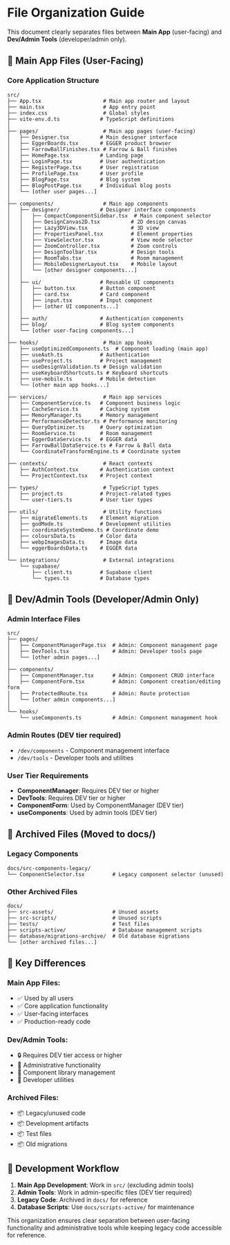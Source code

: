 # File Organization Guide

This document clearly separates files between **Main App** (user-facing) and **Dev/Admin Tools** (developer/admin only).

## 🎯 **Main App Files (User-Facing)**

### **Core Application Structure**
```
src/
├── App.tsx                    # Main app router and layout
├── main.tsx                   # App entry point
├── index.css                  # Global styles
├── vite-env.d.ts             # TypeScript definitions
│
├── pages/                     # Main app pages (user-facing)
│   ├── Designer.tsx          # Main designer interface
│   ├── EggerBoards.tsx       # EGGER product browser
│   ├── FarrowBallFinishes.tsx # Farrow & Ball finishes
│   ├── HomePage.tsx          # Landing page
│   ├── LoginPage.tsx         # User authentication
│   ├── RegisterPage.tsx      # User registration
│   ├── ProfilePage.tsx       # User profile
│   ├── BlogPage.tsx          # Blog system
│   ├── BlogPostPage.tsx      # Individual blog posts
│   └── [other user pages...]
│
├── components/                # Main app components
│   ├── designer/             # Designer interface components
│   │   ├── CompactComponentSidebar.tsx  # Main component selector
│   │   ├── DesignCanvas2D.tsx          # 2D design canvas
│   │   ├── Lazy3DView.tsx              # 3D view
│   │   ├── PropertiesPanel.tsx         # Element properties
│   │   ├── ViewSelector.tsx            # View mode selector
│   │   ├── ZoomController.tsx          # Zoom controls
│   │   ├── DesignToolbar.tsx           # Design tools
│   │   ├── RoomTabs.tsx                # Room management
│   │   ├── MobileDesignerLayout.tsx    # Mobile layout
│   │   └── [other designer components...]
│   │
│   ├── ui/                   # Reusable UI components
│   │   ├── button.tsx        # Button component
│   │   ├── card.tsx          # Card component
│   │   ├── input.tsx         # Input component
│   │   ├── [other UI components...]
│   │
│   ├── auth/                 # Authentication components
│   ├── blog/                 # Blog system components
│   └── [other user-facing components...]
│
├── hooks/                     # Main app hooks
│   ├── useOptimizedComponents.ts  # Component loading (main app)
│   ├── useAuth.ts            # Authentication
│   ├── useProject.ts         # Project management
│   ├── useDesignValidation.ts # Design validation
│   ├── useKeyboardShortcuts.ts # Keyboard shortcuts
│   ├── use-mobile.ts         # Mobile detection
│   └── [other main app hooks...]
│
├── services/                  # Main app services
│   ├── ComponentService.ts   # Component business logic
│   ├── CacheService.ts       # Caching system
│   ├── MemoryManager.ts      # Memory management
│   ├── PerformanceDetector.ts # Performance monitoring
│   ├── QueryOptimizer.ts     # Query optimization
│   ├── RoomService.ts        # Room management
│   ├── EggerDataService.ts   # EGGER data
│   ├── FarrowBallDataService.ts # Farrow & Ball data
│   └── CoordinateTransformEngine.ts # Coordinate system
│
├── contexts/                  # React contexts
│   ├── AuthContext.tsx       # Authentication context
│   └── ProjectContext.tsx    # Project context
│
├── types/                     # TypeScript types
│   ├── project.ts            # Project-related types
│   └── user-tiers.ts         # User tier types
│
├── utils/                     # Utility functions
│   ├── migrateElements.ts    # Element migration
│   ├── godMode.ts            # Development utilities
│   ├── coordinateSystemDemo.ts # Coordinate demo
│   ├── coloursData.ts        # Color data
│   ├── webpImagesData.ts     # Image data
│   └── eggerBoardsData.ts    # EGGER data
│
└── integrations/              # External integrations
    └── supabase/
        ├── client.ts         # Supabase client
        └── types.ts          # Database types
```

## 🔧 **Dev/Admin Tools (Developer/Admin Only)**

### **Admin Interface Files**
```
src/
├── pages/
│   ├── ComponentManagerPage.tsx  # Admin: Component management page
│   ├── DevTools.tsx              # Admin: Developer tools page
│   └── [other admin pages...]
│
├── components/
│   ├── ComponentManager.tsx      # Admin: Component CRUD interface
│   ├── ComponentForm.tsx         # Admin: Component creation/editing form
│   ├── ProtectedRoute.tsx        # Admin: Route protection
│   └── [other admin components...]
│
└── hooks/
    └── useComponents.ts          # Admin: Component management hook
```

### **Admin Routes (DEV tier required)**
- `/dev/components` - Component management interface
- `/dev/tools` - Developer tools and utilities

### **User Tier Requirements**
- **ComponentManager**: Requires DEV tier or higher
- **DevTools**: Requires DEV tier or higher
- **ComponentForm**: Used by ComponentManager (DEV tier)
- **useComponents**: Used by admin tools (DEV tier)

## 📁 **Archived Files (Moved to docs/)**

### **Legacy Components**
```
docs/src-components-legacy/
└── ComponentSelector.tsx         # Legacy component selector (unused)
```

### **Other Archived Files**
```
docs/
├── src-assets/                   # Unused assets
├── src-scripts/                  # Unused scripts
├── tests/                        # Test files
├── scripts-active/               # Database management scripts
├── database/migrations-archive/  # Old database migrations
└── [other archived files...]
```

## 🎯 **Key Differences**

### **Main App Files:**
- ✅ Used by all users
- ✅ Core application functionality
- ✅ User-facing interfaces
- ✅ Production-ready code

### **Dev/Admin Tools:**
- 🔒 Requires DEV tier access or higher
- 🔧 Administrative functionality
- 🔧 Component library management
- 🔧 Developer utilities

### **Archived Files:**
- 📦 Legacy/unused code
- 📦 Development artifacts
- 📦 Test files
- 📦 Old migrations

## 🚀 **Development Workflow**

1. **Main App Development**: Work in `src/` (excluding admin tools)
2. **Admin Tools**: Work in admin-specific files (DEV tier required)
3. **Legacy Code**: Archived in `docs/` for reference
4. **Database Scripts**: Use `docs/scripts-active/` for maintenance

This organization ensures clear separation between user-facing functionality and administrative tools while keeping legacy code accessible for reference.
